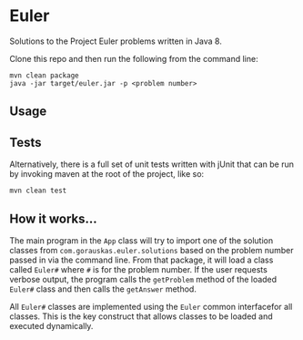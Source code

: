 # Euler

Solutions to the Project Euler problems written in Java 8.

Clone this repo and then run the following from the command line:

    mvn clean package
    java -jar target/euler.jar -p <problem number>

## Usage

## Tests

Alternatively, there is a full set of unit tests written with jUnit that can be
run by invoking maven at the root of the project, like so:

    mvn clean test

## How it works...

The main program in the `App` class will try to import one of the solution
classes from `com.gorauskas.euler.solutions` based on the problem number passed
in via the command line. From that package, it will load a class called `Euler#`
where `#` is for the problem number. If the user requests verbose output, the
program calls the `getProblem` method of the loaded `Euler#` class and then
calls the `getAnswer` method.

All `Euler#` classes are implemented using the `Euler` common interfacefor all
classes. This is the key construct that allows classes to be loaded and executed
dynamically.
